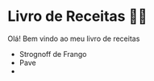 # Livro de Receitas :woman_cook:

Olá! Bem vindo ao meu livro de receitas

* Strognoff de Frango
* Pave
* ​

